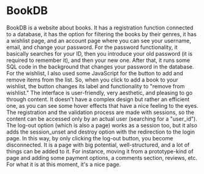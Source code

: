 # BookDB
BookDB is a website about books. It has a registration function connected to a database, it has the option for filtering the books by their genres, it has a wishlist page, and an account page where you can see your username, email, and change your password. For the password functionality, it basically searches for your ID, then you introduce your old password (it is required to remember it), and then your new one. After that, it runs some SQL code in the background that changes your password in the database.
For the wishlist, I also used some JavaScript for the button to add and remove items from the list. So, when you click to add a book to your wishlist, the button changes its label and functionality to "remove from wishlist."
The interface is user-friendly, very aesthetic, and pleasing to go through content. It doesn't have a complex design but rather an efficient one, as you can see some hover effects that have a nice feeling to the eyes.
The registration and the validation process are made with sessions, so the content can be accessed only by an actual user (searching for a "user_id").
The log-out option (which is also a page) works as a session too, but it also adds the session_unset and destroy option with the redirection to the login page. In this way, by only clicking the log-out button, you become disconnected.
It is a page with big potential, well-structured, and a lot of things can be added to it. For instance, moving it from a prototype-kind of page and adding some payment options, a comments section, reviews, etc.
For what it is at this moment, it's a nice page.
